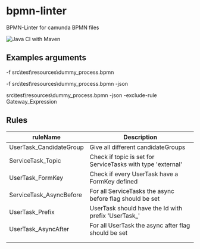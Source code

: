 # bpmn-linter
BPMN-Linter for camunda BPMN files

![Java CI with Maven](https://github.com/silvanbrenner/bpmn-linter/workflows/Java%20CI%20with%20Maven/badge.svg?branch=main)


## Examples arguments

-f src\test\resources\dummy_process.bpmn

-f src\test\resources\dummy_process.bpmn -json

src\test\resources\dummy_process.bpmn -json -exclude-rule Gateway_Expression

## Rules

| ruleName                  | Description |
|---------------------------|-------------|
| UserTask_CandidateGroup   | Give all different candidateGroups |
| ServiceTask_Topic         | Check if topic is set for ServiceTasks with type 'external' |
| UserTask_FormKey          | Check if every UserTask have a FormKey defined |
| ServiceTask_AsyncBefore   | For all ServiceTasks the async before flag should be set|
| UserTask_Prefix           | UserTask should have the Id with prefix 'UserTask_'|
| UserTask_AsyncAfter       | For all UserTask the async after flag should be set
|||
|||